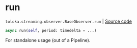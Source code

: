 # run
`toloka.streaming.observer.BaseObserver.run` | [Source code](https://github.com/Toloka/toloka-kit/blob/v1.1.0.post1/src/streaming/observer.py#L55)

```python
async run(self, period: timedelta = ...)
```

For standalone usage (out of a Pipeline).

